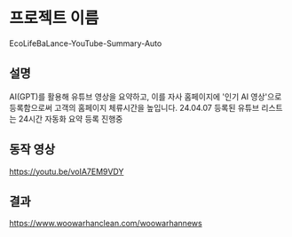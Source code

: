# 프로젝트 이름

EcoLifeBaLance-YouTube-Summary-Auto

## 설명

AI(GPT)를 활용해 유튜브 영상을 요약하고, 이를 자사 홈페이지에 '인기 AI 영상'으로 등록함으로써 고객의 홈페이지 체류시간을 높입니다.
24.04.07 등록된 유튜브 리스트는 24시간 자동화 요약 등록 진행중

## 동작 영상

https://youtu.be/voIA7EM9VDY

## 결과

https://www.woowarhanclean.com/woowarhannews
